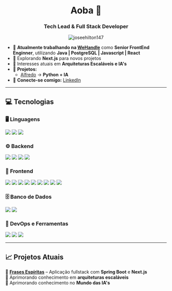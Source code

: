 <h1 align="center">Aoba 👋</h1>
<h3 align="center">Tech Lead & Full Stack Developer</h3>

<p align="center"> <img src="https://komarev.com/ghpvc/?username=joseehilton147&label=Profile%20views&color=0e75b6&style=for-the-badge" alt="joseehilton147" /> </p>

- 🔭 **Atualmente trabalhando na [WeHandle](https://www.linkedin.com/company/wehandle)** como **Senior FrontEnd Enginner**, utilizando **Java | PostgreSQL | Javascript | React**
- 🌱 Explorando **Next.js** para novos projetos  
- 💬 Interesses atuais em **Arquiteturas Escaláveis e IA's**  
- 📌 **Projetos:**  
  - [Alfredo](https://github.com/joseehilton147/Alfredo) → **Python + IA**
- 🔗 **Conecte-se comigo:** [LinkedIn](https://linkedin.com/in/jose-hilton/)

---

## 💻 Tecnologias

### 🖥️ **Linguagens**
<p>
<img src="https://img.shields.io/badge/Java-%23ED8B00.svg?style=for-the-badge&logo=openjdk&logoColor=white" />
<img src="https://img.shields.io/badge/Javascript-%23323330.svg?style=for-the-badge&logo=javascript&logoColor=%23F7DF1E" />
<img src="https://img.shields.io/badge/TypeScript-007ACC?style=for-the-badge&logo=typescript&logoColor=white" />
</p>

### ⚙️ **Backend**
<p>
<img src="https://img.shields.io/badge/Spring%20Boot-6DB33F?style=for-the-badge&logo=spring&logoColor=white" />
<img src="https://img.shields.io/badge/Node.js-43853D?style=for-the-badge&logo=node.js&logoColor=white" />
<img src="https://img.shields.io/badge/NestJS-E0234E?style=for-the-badge&logo=nestjs&logoColor=white" />
<img src="https://img.shields.io/badge/Express.js-404D59?style=for-the-badge" />
</p>

### 🎨 **Frontend**
<p>
<img src="https://img.shields.io/badge/vuejs-%2335495e.svg?style=for-the-badge&logo=vuedotjs&logoColor=%234FC08D" />
<img src="https://img.shields.io/badge/Nuxt-002E3B?style=for-the-badge&logo=nuxtdotjs&logoColor=#00DC82" />
<img src="https://img.shields.io/badge/React-20232A?style=for-the-badge&logo=react&logoColor=61DAFB" />
<img src="https://img.shields.io/badge/Next.js-000000?style=for-the-badge&logo=nextdotjs&logoColor=white" />
<img src="https://img.shields.io/badge/TailwindCSS-38B2AC?style=for-the-badge&logo=tailwind-css&logoColor=white" />
<img src="https://img.shields.io/badge/bootstrap-%23563D7C.svg?style=for-the-badge&logo=bootstrap&logoColor=white" />
<img src="https://img.shields.io/badge/unocss-333333.svg?style=for-the-badge&logo=unocss&logoColor=white" />
<img src="https://img.shields.io/badge/CSS-239120?&style=for-the-badge&logo=css3&logoColor=white" />
<img src="https://img.shields.io/badge/HTML-239120?style=for-the-badge&logo=html5&logoColor=white" />
</p>

### 🗄️ **Banco de Dados**
<p>
<img src="https://img.shields.io/badge/PostgreSQL-316192?style=for-the-badge&logo=postgresql&logoColor=white" />
<img src="https://img.shields.io/badge/MongoDB-4EA94B?style=for-the-badge&logo=mongodb&logoColor=white" />
</p>

### 🚀 **DevOps e Ferramentas**
<p>
<img src="https://img.shields.io/badge/Docker-2496ED?style=for-the-badge&logo=docker&logoColor=white" />
<img src="https://img.shields.io/badge/Flyway-CC0000?style=for-the-badge&logo=flyway&logoColor=white" />
<img src="https://img.shields.io/badge/Git-%23F05033.svg?style=for-the-badge&logo=git&logoColor=white" />
</p>

---

## 📈 Projetos Atuais
🔹 **[Frases Espíritas](https://github.com/joseehilton147/frases-espiritas)** – Aplicação fullstack com **Spring Boot** e **Next.js** <br/>
🔹 Aprimorando conhecimento em **arquiteturas escaláveis**<br/>
🔹 Aprimorando conhecimento no **Mundo das IA's**
